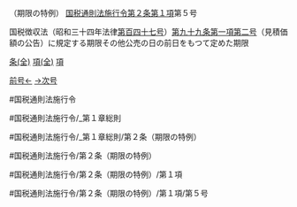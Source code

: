 （期限の特例）
[国税通則法施行令第２条第１項](国税通則法施行＿令＿第２条第１項)第５号

国税徴収法（昭和三十四年法律[第百四十七号](国税通則法施行＿令＿第２条第１項第１４７号)）[第九十九条第一項第二号](国税通則法施行＿令＿第９９条第１項第２号)（見積価額の公告）に規定する期限その他公売の日の前日をもつて定めた期限

[条(全)](国税通則法施行＿令＿第２条_.md)    [項(全)](国税通則法施行＿令＿第２条第１項_.md)    [項](国税通則法施行＿令＿第２条第１項.md)

[前号←](国税通則法施行＿令＿第２条第１項第４号の３.md)    [→次号](国税通則法施行＿令＿第２条第１項第６号.md)

#国税通則法施行令

#国税通則法施行令/_第１章総則

#国税通則法施行令/_第１章総則/第２条（期限の特例）

#国税通則法施行令/第２条（期限の特例）

#国税通則法施行令/第２条（期限の特例）/第１項

#国税通則法施行令/第２条（期限の特例）/第１項/第５号

